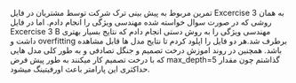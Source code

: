 تمرین مربوط به پیش بینی ترک شرکت توسط مشتریان
در فایل Excercise 3 به همان روشی که در صورت سوال خواسته شده مهندسی ویژگی را انجام دادم.
اما در فایل Excercise 3 B مهندسی ویژگی را به روش دستی انجام دادم که نتایج بسیار بهتری داشت و overfitting برطرف شد.هر دو فایل را اپلود کردم تا نتایج مدل ها قابل مشاهده باشد.
همچنین در روند اموزش درخت تصمیم و جنگل تصادفی و به طور کلی مدل هایی که با درخت تصمیم کار میکنند به طور پیش فرض max_depth=5  گذاشتم چون مقدار حداکثری این پارامتر باعث اورفیتینگ میشود.
